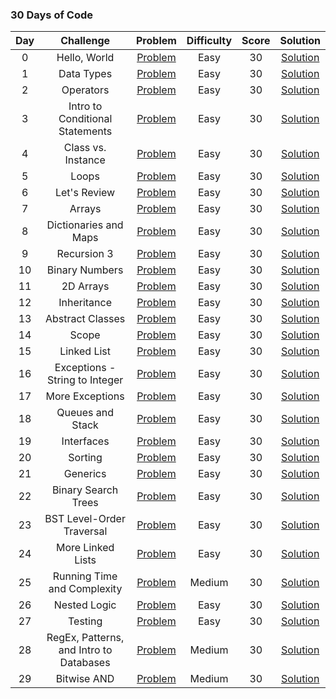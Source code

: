 ### 30 Days of Code

|  Day  |                Challenge                |                                         Problem                                          | Difficulty | Score |                             Solution                                                                                     |
| :---: | :-------------------------------------: | :--------------------------------------------------------------------------------------: | :--------: | :---: | :----------------------------------------------------------------------------------------------------------------------: |
|   0   |              Hello, World               |         [Problem](https://www.hackerrank.com/challenges/30-hello-world/problem)          |    Easy    |  30   | [Solution]()                                                                                                             |
|   1   |               Data Types                |          [Problem](https://www.hackerrank.com/challenges/30-data-types/problem)          |    Easy    |  30   | [Solution]()                                                                                                             |
|   2   |                Operators                |          [Problem](https://www.hackerrank.com/challenges/30-operators/problem)           |    Easy    |  30   | [Solution]()                                                                                                             |
|   3   |     Intro to Conditional Statements     |    [Problem](https://www.hackerrank.com/challenges/30-conditional-statements/problem)    |    Easy    |  30   | [Solution]()                                                                                                             |
|   4   |           Class vs. Instance            |      [Problem](https://www.hackerrank.com/challenges/30-class-vs-instance/problem)       |    Easy    |  30   | [Solution]()                                                                                                             |
|   5   |                  Loops                  |            [Problem](https://www.hackerrank.com/challenges/30-loops/problem)             |    Easy    |  30   | [Solution]()                                                                                                             |
|   6   |              Let's Review               |         [Problem](https://www.hackerrank.com/challenges/30-review-loop/problem)          |    Easy    |  30   | [Solution]()                                                                                                             |
|   7   |                 Arrays                  |            [Problem](https://www.hackerrank.com/challenges/30-arrays/problem)            |    Easy    |  30   | [Solution]()                                                                                                             |
|   8   |          Dictionaries and Maps          |    [Problem](https://www.hackerrank.com/challenges/30-dictionaries-and-maps/problem)     |    Easy    |  30   | [Solution]()                                                                                                             |
|   9   |               Recursion 3               |    [Problem](https://www.hackerrank.com/challenges/30-dictionaries-and-maps/problem)     |    Easy    |  30   | [Solution]()                                                                                                             |
|  10   |             Binary Numbers              |        [Problem](https://www.hackerrank.com/challenges/30-binary-numbers/problem)        |    Easy    |  30   | [Solution]()                                                                                                             |
|  11   |                2D Arrays                |          [Problem](https://www.hackerrank.com/challenges/30-2d-arrays/problem)           |    Easy    |  30   | [Solution]()                                                                                                             |
|  12   |               Inheritance               |         [Problem](https://www.hackerrank.com/challenges/30-inheritance/problem)          |    Easy    |  30   | [Solution]()                                                                                                             |
|  13   |            Abstract Classes             |       [Problem](https://www.hackerrank.com/challenges/30-abstract-classes/problem)       |    Easy    |  30   | [Solution]()                                                                                                             |
|  14   |                  Scope                  |            [Problem](https://www.hackerrank.com/challenges/30-scope/problem)             |    Easy    |  30   | [Solution]()                                                                                                             |
|  15   |               Linked List               |         [Problem](https://www.hackerrank.com/challenges/30-linked-list/problem)          |    Easy    |  30   | [Solution]()                                                                                                             |
|  16   |     Exceptions - String to Integer      | [Problem](https://www.hackerrank.com/challenges/30-exceptions-string-to-integer/problem) |    Easy    |  30   | [Solution]()                                                                                                             |
|  17   |             More Exceptions             |       [Problem](https://www.hackerrank.com/challenges/30-more-exceptions/problem)        |    Easy    |  30   | [Solution]()                                                                                                             |
|  18   |            Queues and Stack             |        [Problem](https://www.hackerrank.com/challenges/30-queues-stacks/problem)         |    Easy    |  30   | [Solution]()                                                                                                             |
|  19   |               Interfaces                |          [Problem](https://www.hackerrank.com/challenges/30-interfaces/problem)          |    Easy    |  30   | [Solution]()                                                                                                             |
|  20   |                 Sorting                 |           [Problem](https://www.hackerrank.com/challenges/30-sorting/problem)            |    Easy    |  30   | [Solution]()                                                                                                             |
|  21   |                Generics                 |           [Problem](https://www.hackerrank.com/challenges/30-generics/problem)           |    Easy    |  30   | [Solution]()                                                                                                             |
|  22   |           Binary Search Trees           |     [Problem](https://www.hackerrank.com/challenges/30-binary-search-trees/problem)      |    Easy    |  30   | [Solution]()                                                                                                             |
|  23   |        BST Level-Order Traversal        |         [Problem](https://www.hackerrank.com/challenges/30-binary-trees/problem)         |    Easy    |  30   | [Solution]()                                                                                                             |
|  24   |            More Linked Lists            |     [Problem](https://www.hackerrank.com/challenges/30-linked-list-deletion/problem)     |    Easy    |  30   | [Solution]()                                                                                                             |
|  25   |       Running Time and Complexity       | [Problem](https://www.hackerrank.com/challenges/30-running-time-and-complexity/problem)  |   Medium   |  30   | [Solution]()                                                                                                             |
|  26   |              Nested Logic               |         [Problem](https://www.hackerrank.com/challenges/30-nested-logic/problem)         |    Easy    |  30   | [Solution]()                                                                                                             |
|  27   |                 Testing                 |           [Problem](https://www.hackerrank.com/challenges/30-testing/problem)            |    Easy    |  30   | [Solution]()                                                                                                             |
|  28   | RegEx, Patterns, and Intro to Databases |        [Problem](https://www.hackerrank.com/challenges/30-regex-patterns/problem)        |   Medium   |  30   | [Solution]()                                                                                                             |
|  29   |               Bitwise AND               |         [Problem](https://www.hackerrank.com/challenges/30-bitwise-and/problem)          |   Medium   |  30   | [Solution]()                                                                                                             |
